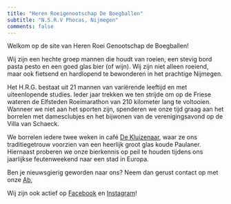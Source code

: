 ```yaml
---
title: "Heren Roeigenootschap De Boegballen"
subtitle: "N.S.R.V Phocas, Nijmegen"
comments: false
---
```


Welkom op de site van Heren Roei Genootschap de Boegballen!

Wij zijn een hechte groep mannen die houdt van roeien, een stevig bord pasta pesto en een goed glas bier (of wijn). Wij zijn niet alleen roeiend, maar ook fietsend en hardlopend te bewonderen in het prachtige Nijmegen.

Het H.R.G. bestaat uit 21 mannen van variërende leeftijd en met uiteenlopende studies. Ieder jaar trekken we ten strijde om op de Friese wateren de Elfsteden Roeimarathon van 210 kilometer lang te voltooien. Wanneer we niet aan het sporten zijn, spenderen we onze tijd graag aan het borrelen met damesclubjes en het bijwonen van de verenigingsavond op de Villa van Schaeck. 

We borrelen iedere twee weken in café [De Kluizenaar](http://www.dekluizenaar.nl/?lang=nl), waar ze ons traditiegetrouw voorzien van een heerlijk groot glas koude Paulaner. Hiernaast proberen we onze bierkennis op peil te houden tijdens ons jaarlijkse feutenweekend naar een stad in Europa. 

Ben je nieuwsgierig geworden naar ons? Neem dan gerust contact op met onze [Ab](mailto:abactis@boegballen.nl), 

Wij zijn ook actief op [Facebook](https://www.facebook.com/DeBoegballen) en [Instagram](https://www.instagram.com/hrgdeboegballen/?hl=nl)!
